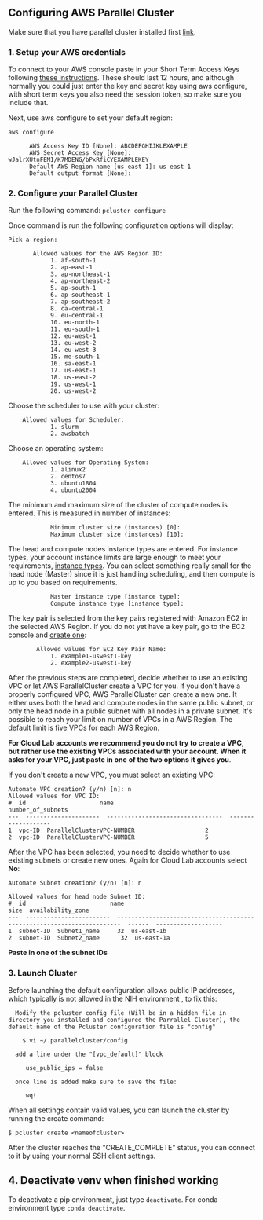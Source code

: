 ## Configuring AWS Parallel Cluster
Make sure that you have parallel cluster installed first [link](https://docs.aws.amazon.com/parallelcluster/latest/ug/install-v3-parallelcluster.html).

### 1. Setup your AWS credentials

To connect to your AWS console paste in your Short Term Access Keys following [these instructions](/docs/Intramural_STAKs.md). These should last 12 hours, and although normally you could just enter the key and secret key using aws configure, with short term keys you also need the session token, so make sure you include that. 

Next, use aws configure to set your default region: 
    
`aws configure`

          AWS Access Key ID [None]: ABCDEFGHIJKLEXAMPLE
          AWS Secret Access Key [None]: wJalrXUtnFEMI/K7MDENG/bPxRfiCYEXAMPLEKEY
          Default AWS Region name [us-east-1]: us-east-1
          Default output format [None]:

### 2. Configure your Parallel Cluster
    
Run the following command: 
`pcluster configure`

Once command is run the following configuration options will display:

    Pick a region:

           Allowed values for the AWS Region ID:
                1. af-south-1
                2. ap-east-1
                3. ap-northeast-1
                4. ap-northeast-2
                5. ap-south-1
                6. ap-southeast-1
                7. ap-southeast-2
                8. ca-central-1
                9. eu-central-1
                10. eu-north-1
                11. eu-south-1
                12. eu-west-1
                13. eu-west-2
                14. eu-west-3
                15. me-south-1
                16. sa-east-1
                17. us-east-1
                18. us-east-2
                19. us-west-1
                20. us-west-2
    
Choose the scheduler to use with your cluster:

        Allowed values for Scheduler:
                1. slurm
                2. awsbatch
                
Choose an operating system:

        Allowed values for Operating System:
                1. alinux2
                2. centos7
                3. ubuntu1804
                4. ubuntu2004

The minimum and maximum size of the cluster of compute nodes is entered. This is measured in number of instances:
                
                Minimum cluster size (instances) [0]:
                Maximum cluster size (instances) [10]: 

The head and compute nodes instance types are entered. For instance types, your account instance limits are large enough to meet your requirements, [instance types](https://docs.aws.amazon.com/AWSEC2/latest/UserGuide/ec2-on-demand-instances.html#ec2-on-demand-instances-limits). You can select something really small for the head node (Master) since it is just handling scheduling, and then compute is up to you based on requirements.

                Master instance type [instance type]: 
                Compute instance type [instance type]: 

    
The key pair is selected from the key pairs registered with Amazon EC2 in the selected AWS Region. If you do not yet have a key pair, go to the EC2 console and [create one](/docs/connect_to_EC2.md): 

            Allowed values for EC2 Key Pair Name:
                1. example1-uswest1-key
                2. example2-uswest1-key

After the previous steps are completed, decide whether to use an existing VPC or let AWS ParallelCluster create a VPC for you. If you don't have a properly configured VPC, AWS ParallelCluster can create a new one. It either uses both the head and compute nodes in the same public subnet, or only the head node in a public subnet with all nodes in a private subnet. It's possible to reach your limit on number of VPCs in a AWS Region. The default limit is five VPCs for each AWS Region. 

**For Cloud Lab accounts we recommend you do not try to create a VPC, but rather use the existing VPCs associated with your account. When it asks for your VPC, just paste in one of the two options it gives you**.

If you don't create a new VPC, you must select an existing VPC:

    Automate VPC creation? (y/n) [n]: n
    Allowed values for VPC ID:
    #  id                     name                                 number_of_subnets
    ---  ---------------------  ---------------------------------  -------------------
    1  vpc-ID  ParallelClusterVPC-NUMBER                    2
    2  vpc-ID  ParallelClusterVPC-NUMBER                    5


After the VPC has been selected, you need to decide whether to use existing subnets or create new ones. Again for Cloud Lab accounts select **No**:

    Automate Subnet creation? (y/n) [n]: n
    
    Allowed values for head node Subnet ID:
    #  id                        name                                                                       size  availability_zone
    ---  ------------------------  -----------------------------------------------------------------------  ------  -------------------
    1  subnet-ID  Subnet1_name     32  us-east-1b
    2  subnet-ID  Subnet2_name      32  us-east-1a

**Paste in one of the subnet IDs**

### 3. Launch Cluster

Before launching the default configuration allows public IP addresses, which typically is not allowed in the NIH environment , to fix this:

      Modify the pcluster config file (Will be in a hidden file in directory you installed and configured the Parrallel Cluster), the default name of the Pcluster configuration file is "config"

        $ vi ~/.parallelcluster/config 
      
      add a line under the "[vpc_default]" block 

         use_public_ips = false

      once line is added make sure to save the file:

         wq!


 When all settings contain valid values, you can launch the cluster by running the create command:

    $ pcluster create <nameofcluster>

After the cluster reaches the "CREATE_COMPLETE" status, you can connect to it by using your normal SSH client settings.

## 4. Deactivate venv when finished working

To deactivate a pip environment, just type `deactivate`.
For conda environment type `conda deactivate`.
    
